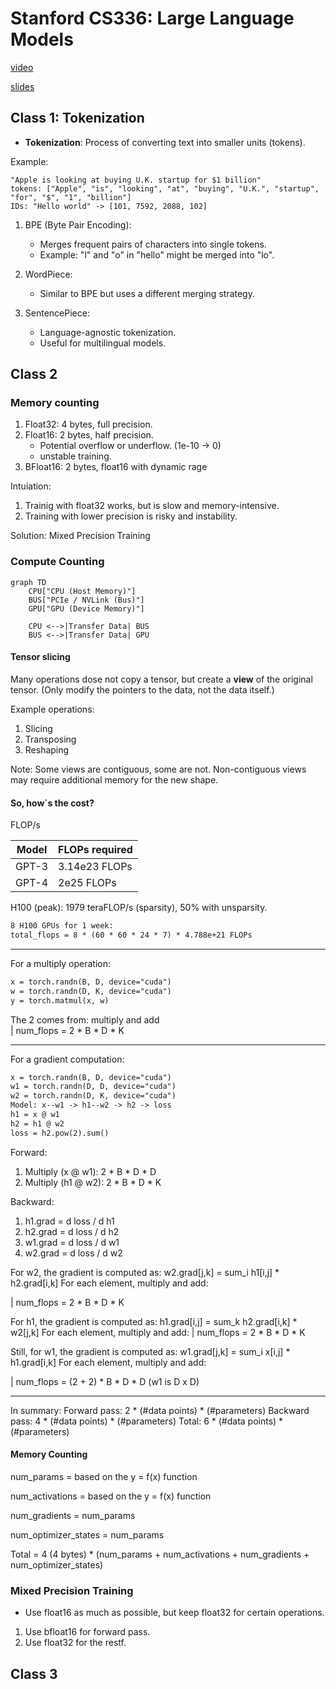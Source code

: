 # Stanford CS336: Large Language Models

[video](https://www.youtube.com/watch?v=msHyYioAyNE&list=PLZ959LONyLHz6W_4zcgkGXXNin7nSRnXO)

[slides](https://web.stanford.edu/class/cs336/)


## Class 1: Tokenization
- **Tokenization**: Process of converting text into smaller units (tokens).

Example:
```
"Apple is looking at buying U.K. startup for $1 billion"
tokens: ["Apple", "is", "looking", "at", "buying", "U.K.", "startup", "for", "$", "1", "billion"]
IDs: "Hello world" -> [101, 7592, 2088, 102]
```

1. BPE (Byte Pair Encoding):
   - Merges frequent pairs of characters into single tokens.
   - Example: "l" and "o" in "hello" might be merged into "lo".

2. WordPiece:
    - Similar to BPE but uses a different merging strategy.
3. SentencePiece:
    - Language-agnostic tokenization.
    - Useful for multilingual models.

## Class 2
### Memory counting
1. Float32: 4 bytes, full precision.
2. Float16: 2 bytes, half precision.
    - Potential overflow or underflow. (1e-10 -> 0)
    - unstable training.
3. BFloat16: 2 bytes, float16 with dynamic rage

Intuiation:
1. Trainig with float32 works, but is slow and memory-intensive.
2. Training with lower precision is risky and instability.

Solution: Mixed Precision Training

### Compute Counting
```mermaid
graph TD
    CPU["CPU (Host Memory)"]
    BUS["PCIe / NVLink (Bus)"]
    GPU["GPU (Device Memory)"]

    CPU <-->|Transfer Data| BUS
    BUS <-->|Transfer Data| GPU
```

#### Tensor slicing
Many operations dose not copy a tensor, but create a **view** of the original tensor. (Only modify the pointers to the data, not the data itself.)

Example operations:
1. Slicing
2. Transposing
3. Reshaping

Note:
Some views are contiguous, some are not. Non-contiguous views may require additional memory for the new shape.

#### So, how`s the cost?
FLOP/s

| Model | FLOPs required |
| ------ | --------------- |
| GPT-3 | 3.14e23 FLOPs |
| GPT-4 | 2e25 FLOPs |

H100 (peak): 1979 teraFLOP/s (sparsity), 50% with unsparsity.
```txt
8 H100 GPUs for 1 week:
total_flops = 8 * (60 * 60 * 24 * 7) * 4.788e+21 FLOPs
```

---

For a multiply operation:

```txt
x = torch.randn(B, D, device="cuda")
w = torch.randn(D, K, device="cuda")
y = torch.matmul(x, w)
```
The 2 comes from: multiply and add  
| num_flops = 2 * B * D * K

---

For a gradient computation:

```txt
x = torch.randn(B, D, device="cuda")
w1 = torch.randn(D, D, device="cuda")
w2 = torch.randn(D, K, device="cuda")
Model: x--w1 -> h1--w2 -> h2 -> loss
h1 = x @ w1
h2 = h1 @ w2
loss = h2.pow(2).sum()
```

Forward:
1. Multiply (x @ w1): 2 * B * D * D
2. Multiply (h1 @ w2): 2 * B * D * K

Backward:
1. h1.grad = d loss / d h1
2. h2.grad = d loss / d h2
3. w1.grad = d loss / d w1
4. w2.grad = d loss / d w2

For w2, the gradient is computed as:
w2.grad[j,k] = sum_i h1[i,j] * h2.grad[i,k]
For each element, multiply and add:

| num_flops = 2 * B * D * K

For h1, the gradient is computed as:
h1.grad[i,j] = sum_k h2.grad[i,k] * w2[j,k]
For each element, multiply and add:
| num_flops = 2 * B * D * K

Still, for w1, the gradient is computed as:
w1.grad[j,k] = sum_i x[i,j] * h1.grad[i,k]
For each element, multiply and add:

| num_flops = (2 + 2) * B * D * D (w1 is D x D)

---

In summary:
Forward pass: 2 * (#data points) * (#parameters)
Backward pass: 4 * (#data points) * (#parameters)
Total: 6 * (#data points) * (#parameters)

#### Memory Counting
num_params = based on the y = f(x) function

num_activations = based on the y = f(x) function

num_gradients = num_params

num_optimizer_states = num_params

Total = 4 (4 bytes) * (num_params + num_activations + num_gradients + num_optimizer_states)

### Mixed Precision Training
- Use float16 as much as possible, but keep float32 for certain operations.

1. Use bfloat16 for forward pass.
2. Use float32 for the restf.

## Class 3
